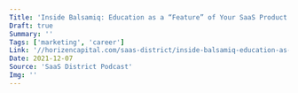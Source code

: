```yaml
---
Title: 'Inside Balsamiq: Education as a “Feature” of Your SaaS Product with Leon Barnard'
Draft: true
Summary: ''
Tags: ['marketing', 'career']
Link: '//horizencapital.com/saas-district/inside-balsamiq-education-as-a-feature-of-your-saas-product-with-leon-barnard-156/'
Date: 2021-12-07
Source: 'SaaS District Podcast'
Img: ''
---
```

